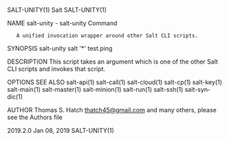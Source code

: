 SALT-UNITY(1)                                                          Salt                                                          SALT-UNITY(1)

NAME
       salt-unity - salt-unity Command

       A unified invocation wrapper around other Salt CLI scripts.

SYNOPSIS
          salt-unity salt '*' test.ping

DESCRIPTION
       This script takes an argument which is one of the other Salt CLI scripts and invokes that script.

OPTIONS
SEE ALSO
       salt-api(1)  salt-call(1) salt-cloud(1) salt-cp(1) salt-key(1) salt-main(1) salt-master(1) salt-minion(1) salt-run(1) salt-ssh(1) salt-syn‐
       dic(1)

AUTHOR
       Thomas S. Hatch <thatch45@gmail.com> and many others, please see the Authors file

2019.2.0                                                           Jan 08, 2019                                                      SALT-UNITY(1)
